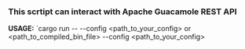 ### This scrtipt can interact with Apache Guacamole REST API

__USAGE:__ `cargo run -- --config <path_to_your_config> or <path_to_compiled_bin_file> --config <path_to_your_config>
